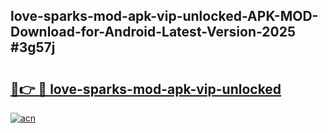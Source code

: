 ## love-sparks-mod-apk-vip-unlocked-APK-MOD-Download-for-Android-Latest-Version-2025 #3g57j

# <h2><a href="https://andorid.site?title=love-sparks-mod-apk-vip-unlocked&ref=12M">🔗👉 🔴 love-sparks-mod-apk-vip-unlocked</a></h2>

[![acn](https://github.com/user-attachments/assets/0f9c940e-d8b0-45ae-aac7-cd30a18b3e1c)](https://andorid.site?title=love-sparks-mod-apk-vip-unlocked&ref=12M)

